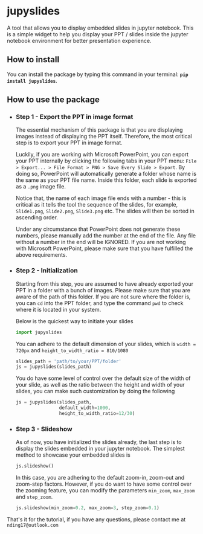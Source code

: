 # jupyslides
A tool that allows you to display embedded slides in jupyter notebook. This is a simple widget to help you display your PPT / slides inside the jupyter notebook environment for better presentation experience. 

## How to install
You can install the package by typing this command in your terminal: **```pip install jupyslides```**.

## How to use the package 
* ### Step 1 - Export the PPT in image format 
  The essential mechanism of this package is that you are displaying images instead of displaying the PPT itself. Therefore, the most critical step is to export your PPT in image format. 
  
  Luckily, if you are working with Microsoft PowerPoint, you can export your PPT internally by clicking the following tabs in your PPT menu: ```File > Export... > File Format > PNG > Save Every Slide > Export```. By doing so, PowerPoint will automatically generate a folder whose name is the same as your PPT file name. Inside this folder, each slide is exported as a ```.png``` image file. 
  
  Notice that, the name of each image file ends with a number - this is critical as it tells the tool the sequence of the slides, for example, ```Slide1.png```, ```Slide2.png```, ```Slide3.png``` etc. The slides will then be sorted in ascending order. 
  
  Under any circumstance that PowerPoint does not generate these numbers, please manually add the number at the end of the file. Any file without a number in the end will be IGNORED. If you are not working with Microsoft PowerPoint, please make sure that you have fulfilled the above requirements. 
  
* ### Step 2 - Initialization
  Starting from this step, you are assumed to have already exported your PPT in a folder with a bunch of images. Please make sure that you are aware of the path of this folder. If you are not sure where the folder is, you can ```cd``` into the PPT folder, and type the command ```pwd``` to check where it is located in your system. 
  
  Below is the quickest way to initiate your slides 
  ```python
  import jupyslides
  ```
  You can adhere to the default dimension of your slides, which is ```width = 720px``` and ```height_to_width_ratio = 810/1080```
  ```python
  slides_path = 'path/to/your/PPT/folder'
  js = jupyslides(slides_path)
  ```
  
  You do have some level of control over the default size of the width of your slide, as well as the ratio between the height and width of your slides, you can make such customization by doing the following
  ```python
  js = jupyslides(slides_path, 
                  default_width=1000, 
                  height_to_width_ratio=12/30)
  ```

* ### Step 3 - Slideshow
  As of now, you have initialized the slides already, the last step is to display the slides embedded in your jupyter notebook. 
  The simplest method to showcase your embedded slides is 
  ```python
  js.slideshow()
  ```
  In this case, you are adhering to the default zoom-in, zoom-out and zoom-step factors. However, if you do want to have some control over the zooming feature, you can modify the parameters ```min_zoom```, ```max_zoom``` and ```step_zoom```.
  ```python
  js.slideshow(min_zoom=0.2, max_zoom=3, step_zoom=0.1)
  ```
That's it for the tutorial, if you have any questions, please contact me at ```nding17@outlook.com```
  
